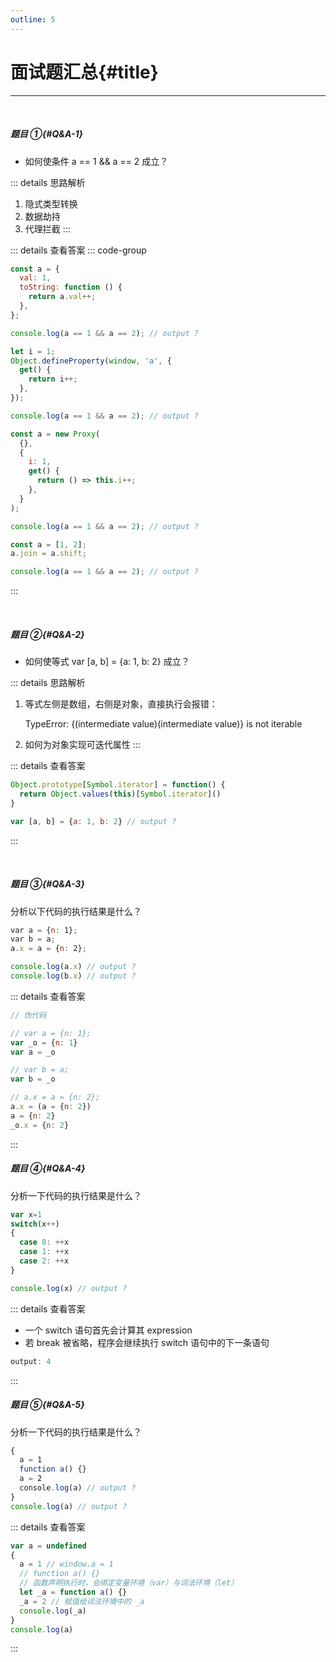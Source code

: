 ```yaml
---
outline: 5
---
```


# 面试题汇总{#title}

---

<br />

##### 题目 ①{#Q&A-1}

- 如何使条件 a == 1 && a == 2 成立？

::: details 思路解析

1. 隐式类型转换
2. 数据劫持
3. 代理拦截
   :::

::: details 查看答案
::: code-group

```js [对象隐式转换]
const a = {
  val: 1,
  toString: function () {
    return a.val++;
  },
};

console.log(a == 1 && a == 2); // output ?
```

```js [数据劫持]
let i = 1;
Object.defineProperty(window, 'a', {
  get() {
    return i++;
  },
});

console.log(a == 1 && a == 2); // output ?
```

```js [代理]
const a = new Proxy(
  {},
  {
    i: 1,
    get() {
      return () => this.i++;
    },
  }
);

console.log(a == 1 && a == 2); // output ?
```

```js [数组隐式转换]
const a = [1, 2];
a.join = a.shift;

console.log(a == 1 && a == 2); // output ?
```

:::

<br />

##### 题目 ②{#Q&A-2}

- 如何使等式 var [a, b] = {a: 1, b: 2} 成立？

::: details 思路解析

1. 等式左侧是数组，右侧是对象，直接执行会报错：

    TypeError: {(intermediate value)(intermediate value)} is not iterable

2. 如何为对象实现可迭代属性
   :::

::: details 查看答案
```js
Object.prototype[Symbol.iterator] = function() {
  return Object.values(this)[Symbol.iterator]()
}

var [a, b] = {a: 1, b: 2} // output ?
```
:::

<br />

##### 题目 ③{#Q&A-3}

分析以下代码的执行结果是什么？

```js
var a = {n: 1};
var b = a;
a.x = a = {n: 2};

console.log(a.x) // output ?
console.log(b.x) // output ?
```

::: details 查看答案
```js
// 伪代码

// var a = {n: 1};
var _o = {n: 1}
var a = _o

// var b = a;
var b = _o

// a.x = a = {n: 2};
a.x = (a = {n: 2})
a = {n: 2}
_o.x = {n: 2}
```
:::

##### 题目 ④{#Q&A-4}

分析一下代码的执行结果是什么？

```js
var x=1
switch(x++)
{
  case 0: ++x
  case 1: ++x
  case 2: ++x
}

console.log(x) // output ?
```

::: details 查看答案
- 一个 switch 语句首先会计算其 expression
- 若 break 被省略，程序会继续执行 switch 语句中的下一条语句
```js
output: 4
```
:::

##### 题目 ⑤{#Q&A-5}

分析一下代码的执行结果是什么？

```js
{
  a = 1
  function a() {}
  a = 2
  console.log(a) // output ?
}
console.log(a) // output ?
```

::: details 查看答案
```js
var a = undefined
{
  a = 1 // window.a = 1
  // function a() {}
  // 函数声明执行时，会绑定变量环境（var）与词法环境（let）
  let _a = function a() {}
  _a = 2 // 赋值给词法环境中的 _a
  console.log(_a)
}
console.log(a)
```
:::